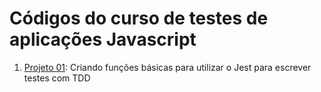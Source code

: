 # Códigos do curso de testes de aplicações Javascript

1. [Projeto 01]('./projeto01/): Criando funções básicas para utilizar o Jest para escrever testes com TDD
